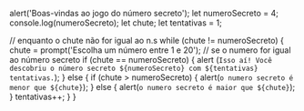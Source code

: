 alert('Boas-vindas ao jogo do número secreto');
let numeroSecreto = 4;
console.log(numeroSecreto);
let chute; 
let tentativas = 1;

// enquanto o chute não for igual ao n.s
while (chute != numeroSecreto) {
     chute = prompt('Escolha um número entre 1 e 20');
    // se o numero for igual ao número secreto
      if (chute == numeroSecreto) {
     alert (`Isso aí! Você descobriu o número secreto ${numeroSecreto} com ${tentativas} tentativas.`);
     } else {
     if (chute > numeroSecreto) {
          alert(`o numero secreto é menor que ${chute}`);
       }  else {
           alert(`o numero secreto é maior que ${chute}`);    
          } 
          tentativas++;
     }
}
